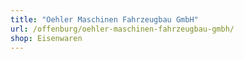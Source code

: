 ```yaml
---
title: "Oehler Maschinen Fahrzeugbau GmbH"
url: /offenburg/oehler-maschinen-fahrzeugbau-gmbh/
shop: Eisenwaren
---
```

